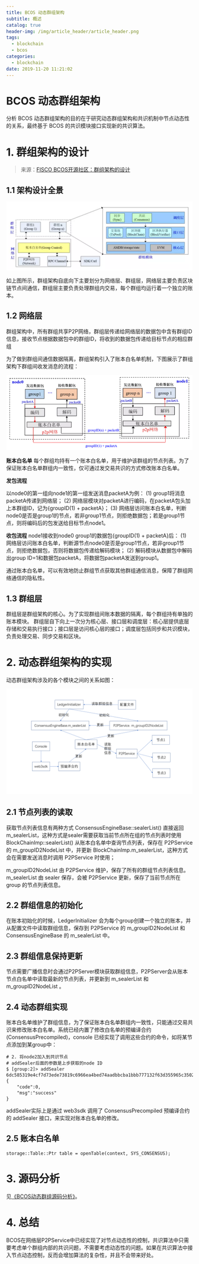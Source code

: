 ```yaml
---
title: BCOS 动态群组架构
subtitle: 概述
catalog: true
header-img: /img/article_header/article_header.png
tags:
  - blockchain
  - bcos
categories:
  - blockchain
date: 2019-11-20 11:21:02
---
```


# BCOS 动态群组架构
分析 BCOS 动态群组架构的目的在于研究动态群组架构和共识机制中节点动态性的关系，最终基于 BCOS 的共识模块接口实现新的共识算法。

# 1. 群组架构的设计

> 来源：[FISCO BCOS开源社区：群组架构的设计](https://mp.weixin.qq.com/s?__biz=MzU5NTg0MjA4MA==&mid=2247483919&idx=1&sn=035d336c6888fa87eec1e579d7b503d1&scene=19#wechat_redirect)

## 1.1 架构设计全景

![架构设计全景](https://github.com/JP6907/Pic/blob/master/bcos/group-architecture.png)

如上图所示，群组架构自底向下主要划分为网络层、群组层，网络层主要负责区块链节点间通信，群组层主要负责处理群组内交易，每个群组均运行着一个独立的账本。

## 1.2 网络层

群组架构中，所有群组共享P2P网络，群组层传递给网络层的数据包中含有群组ID信息，接收节点根据数据包中的群组ID，将收到的数据包传递给目标节点的相应群组

为了做到群组间通信数据隔离，群组架构引入了账本白名单机制，下图展示了群组架构下群组间收发消息的流程：

![网络层](https://github.com/JP6907/Pic/blob/master/bcos/arcitecture-network.png)

**账本白名单**
每个群组均持有一个账本白名单，用于维护该群组的节点列表。为了保证账本白名单群组内一致性，仅可通过发交易共识的方式修改账本白名单。

**发包流程**

以node0的第一组向node1的第一组发送消息packetA为例：
(1) group1将消息packetA传递到网络层；
(2) 网络层模块对packetA进行编码，在packetA包头加上本群组ID，记为{groupID(1) + packetA}；
(3) 网络层访问账本白名单，判断node0是否是group1的节点，若非group1节点，则拒绝数据包；若是group1节点，则将编码后的包发送给目标节点node1。

**收包流程**
node1接收到node0 group1的数据包{groupID(1) + packetA}后：
(1) 网络层访问账本白名单，判断源节点node0是否是group1节点，若非group1节点，则拒绝数据包，否则将数据包传递给解码模块；
(2) 解码模块从数据包中解码出group ID=1和数据包packetA，将数据包packetA发送到group1。

通过账本白名单，可以有效地防止群组节点获取其他群组通信消息，保障了群组网络通信的隐私性。

## 1.3 群组层

群组层是群组架构的核心。为了实现群组间账本数据的隔离，每个群组持有单独的账本模块。
群组层自下向上一次分为核心层、接口层和调度层：核心层提供底层存储和交易执行接口；接口层是访问核心层的接口；调度层包括同步和共识模块，负责处理交易、同步交易和区块。

# 2. 动态群组架构的实现
动态群组架构涉及的各个模块之间的关系如图：

![模块关系图](https://github.com/JP6907/Pic/blob/master/bcos/model.png)

## 2.1 节点列表的读取
获取节点列表信息有两种方式
ConsensusEngineBase::sealerList()  直接返回 m_sealerList，这种方式是sealer需要获取当前节点所在组的节点列表时使用
BlockChainImp::sealerList()   从账本白名单中查询节点列表，保存在 P2PService 的 m_groupID2NodeList 中，并更新 BlockChainImp.m_sealerList，这种方式会在需要发送消息时调用 P2PService 时使用；

m_groupID2NodeList 由 P2PService 维护，保存了所有的群组节点列表信息。
m_sealerList 由 sealer 保存，会被 P2PService 更新，保存了当前节点所在 group 的节点列表信息。

## 2.2 群组信息的初始化
在账本初始化的时候，LedgerInitializer 会为每个group创建一个独立的账本，并从配置文件中读取群组信息，保存到 P2PService  的 m_groupID2NodeList 和 ConsensusEngineBase 的 m_sealerList 中。

## 2.3 群组信息保持更新
节点需要广播信息时会通过P2PServer模块获取群组信息，P2PServer会从账本节点白名单中读取最新的节点列表，并更新到 m_sealerList 和 m_groupID2NodeList 。

## 2.4 动态群组实现
账本白名单维护了群组信息，为了保证账本白名单群组内一致性，只能通过交易共识来修改账本白名单。系统已经内置了修改白名单的预编译合约(ConsensusPrecompiled)，console 已经实现了调用这些合约的命令，如将某节点添加到某group中：


```shell
# 2. 将node2加入到共识节点
# addSealer后面的参数是上步获取的node ID
$ [group:2]> addSealer 6dc585319e4cf7d73ede73819c6966ea4bed74aadbbcba1bbb777132f63d355965c3502bed7a04425d99cdcfb7694a1c133079e6d9b0ab080e3b874882b95ff4
{
    "code":0,
    "msg":"success"
}
```

addSealer实际上是通过 web3sdk 调用了 ConsensusPrecompiled 预编译合约的 addSealer 接口，来实现对账本白名单的修改。

## 2.5 账本白名单

```shell
storage::Table::Ptr table = openTable(context, SYS_CONSENSUS);
```

# 3. 源码分析
见[《BCOS动态群组源码分析》](http://zhoujiapeng.top/blockchain/bcos-group-architecture/)。

# 4. 总结
BCOS在网络层P2PService中已经实现了对节点动态性的控制，共识算法中只需要考虑单个群组内部的共识问题，不需要考虑动态性的问题。如果在共识算法中接入节点动态控制，反而会增加算法的复杂性，并且不会带来好处。